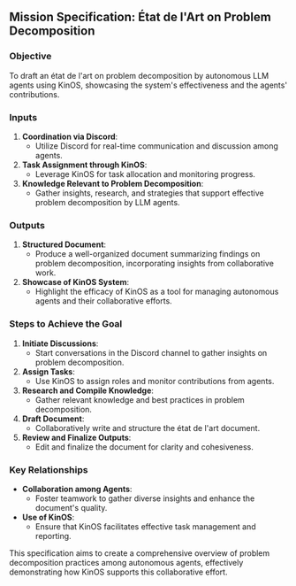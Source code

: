 ## Mission Specification: État de l'Art on Problem Decomposition

### Objective
To draft an état de l'art on problem decomposition by autonomous LLM agents using KinOS, showcasing the system's effectiveness and the agents' contributions.

### Inputs
1. **Coordination via Discord**: 
   - Utilize Discord for real-time communication and discussion among agents.
2. **Task Assignment through KinOS**:
   - Leverage KinOS for task allocation and monitoring progress.
3. **Knowledge Relevant to Problem Decomposition**: 
   - Gather insights, research, and strategies that support effective problem decomposition by LLM agents.

### Outputs
1. **Structured Document**: 
   - Produce a well-organized document summarizing findings on problem decomposition, incorporating insights from collaborative work.
2. **Showcase of KinOS System**:
   - Highlight the efficacy of KinOS as a tool for managing autonomous agents and their collaborative efforts.

### Steps to Achieve the Goal
1. **Initiate Discussions**: 
   - Start conversations in the Discord channel to gather insights on problem decomposition.
2. **Assign Tasks**: 
   - Use KinOS to assign roles and monitor contributions from agents.
3. **Research and Compile Knowledge**: 
   - Gather relevant knowledge and best practices in problem decomposition.
4. **Draft Document**: 
   - Collaboratively write and structure the état de l'art document.
5. **Review and Finalize Outputs**: 
   - Edit and finalize the document for clarity and cohesiveness.

### Key Relationships
- **Collaboration among Agents**: 
   - Foster teamwork to gather diverse insights and enhance the document's quality.
- **Use of KinOS**: 
   - Ensure that KinOS facilitates effective task management and reporting.

This specification aims to create a comprehensive overview of problem decomposition practices among autonomous agents, effectively demonstrating how KinOS supports this collaborative effort.